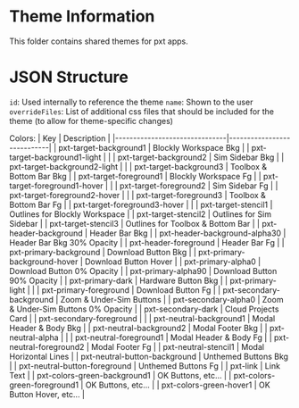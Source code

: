# Theme Information

This folder contains shared themes for pxt apps.

# JSON Structure

`id`: Used internally to reference the theme
`name`: Shown to the user
`overrideFiles`: List of additional css files that should be included for the theme (to allow for theme-specific changes)

Colors:
| Key                           | Description                |
|-------------------------------|----------------------------|
| pxt-target-background1        | Blockly Workspace Bkg      |
| pxt-target-background1-light  |                            |
| pxt-target-background2        | Sim Sidebar Bkg            |
| pxt-target-background2-light  |                            |
| pxt-target-background3        | Toolbox & Bottom Bar Bkg   |
| pxt-target-foreground1        | Blockly Workspace Fg       |
| pxt-target-foreground1-hover  |                            |
| pxt-target-foreground2        | Sim Sidebar Fg             |
| pxt-target-foreground2-hover  |                            |
| pxt-target-foreground3        | Toolbox & Bottom Bar Fg    |
| pxt-target-foreground3-hover  |                            |
| pxt-target-stencil1           | Outlines for Blockly Workspace   |
| pxt-target-stencil2           | Outlines for Sim Sidebar  |
| pxt-target-stencil3           | Outlines for Toolbox & Bottom Bar     |
| pxt-header-background         | Header Bar Bkg             |
| pxt-header-background-alpha30 | Header Bar Bkg 30% Opacity |
| pxt-header-foreground         | Header Bar Fg              |
| pxt-primary-background        | Download Button Bkg        |
| pxt-primary-background-hover  | Download Button Hover      |
| pxt-primary-alpha0            | Download Button 0% Opacity |
| pxt-primary-alpha90           | Download Button 90% Opacity |
| pxt-primary-dark              | Hardware Button Bkg        |
| pxt-primary-light             |                            |
| pxt-primary-foreground        | Download Button Fg         |
| pxt-secondary-background      | Zoom & Under-Sim Buttons   |
| pxt-secondary-alpha0          | Zoom & Under-Sim Buttons 0% Opacity |
| pxt-secondary-dark            | Cloud Projects Card        |
| pxt-secondary-foreground      |                            |
| pxt-neutral-background1       | Modal Header & Body Bkg    |
| pxt-neutral-background2       | Modal Footer Bkg           |
| pxt-neutral-alpha             |                            |
| pxt-neutral-foreground1       | Modal Header & Body Fg     |
| pxt-neutral-foreground2       | Modal Footer Fg            |
| pxt-neutral-stencil1          | Modal Horizontal Lines     |
| pxt-neutral-button-background | Unthemed Buttons Bkg       |
| pxt-neutral-button-foreground | Unthemed Buttons Fg        |
| pxt-link                      | Link Text                  |
| pxt-colors-green-background1  | OK Buttons, etc...         |
| pxt-colors-green-foreground1  | OK Buttons, etc...         |
| pxt-colors-green-hover1       | OK Button Hover, etc...    |
